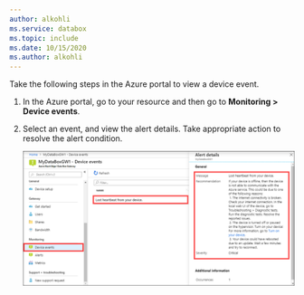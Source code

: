 ```yaml
---
author: alkohli
ms.service: databox  
ms.topic: include
ms.date: 10/15/2020
ms.author: alkohli
---
```


Take the following steps in the Azure portal to view a device event. 

1. In the Azure portal, go to your resource and then go to **Monitoring > Device events**.
2. Select an event, and view the alert details. Take appropriate action to resolve the alert condition.

    ![Select event and view details](media/data-box-edge-gateway-view-device-events/view-device-events.png)